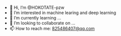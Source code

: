 - 👋 Hi, I’m @HOKOTATE-pzw
- 👀 I’m interested in machine learing and deep learning
- 🌱 I’m currently learning ...
- 💞️ I’m looking to collaborate on ...
- 📫 How to reach me: 825486407@qq.com

<!---
HOKOTATE-pzw/HOKOTATE-pzw is a ✨ special ✨ repository because its `README.md` (this file) appears on your GitHub profile.
You can click the Preview link to take a look at your changes.
--->
